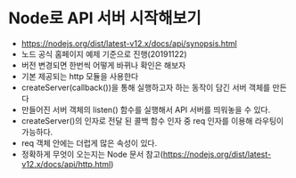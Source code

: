 # Node로 API 서버 시작해보기

- https://nodejs.org/dist/latest-v12.x/docs/api/synopsis.html
- 노드 공식 홈페이지 예제 기준으로 진행(20191122)
- 버전 변경되면 한번씩 어떻게 바뀌나 확인은 해보자
- 기본 제공되는 http 모듈을 사용한다
- createServer(callback())을 통해 실행하고자 하는 동작이 담긴 서버 객체를 만든다
- 만들어진 서버 객체의 listen() 함수를 실행해서 API 서버를 띄워놓을 수 있다.
- createServer()의 인자로 전달 된 콜백 함수 인자 중 req 인자를 이용해 라우팅이 가능하다.
- req 객체 안에는 더럽게 많은 속성이 있다.
- 정확하게 무엇이 오는지는 Node 문서 참고(https://nodejs.org/dist/latest-v12.x/docs/api/http.html)